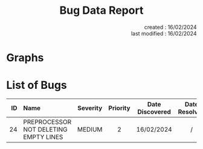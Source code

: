 # <h1 align="center">Bug Data Report</h1>

<p align="right">created : 16/02/2024<br>last modified : 16/02/2024</p>

# Graphs



# List of Bugs

|ID|Name|Severity|Priority|Date Discovered|Date Resolved|
|-:|:-|:-:|:-:|:-:|:-:|
|24|PREPROCESSOR NOT DELETING EMPTY LINES|MEDIUM|2|16/02/2024|/|